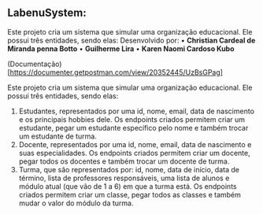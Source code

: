 ## LabenuSystem:
Este projeto cria um sistema que simular uma organização educacional. Ele possui três entidades, sendo elas:
Desenvolvido por:
•  <strong>Christian Cardeal de Miranda penna Botto</strong>
•  <strong>Guilherme Lira</strong>
•  <strong>Karen Naomi Cardoso Kubo</strong>

(Documentação)[https://documenter.getpostman.com/view/20352445/UzBsGPag]

Este projeto cria um sistema que simular uma organização educacional. Ele possui três entidades, sendo elas:
1. Estudantes, representados por uma id, nome, email, data de nascimento e os principais hobbies dele. Os endpoints criados permitem criar um estudante, pegar um estudante específico pelo nome e também trocar um estudante de turma.
2. Docente, representados por uma id, nome, email, data de nascimento e suas especialidades.  Os endpoints criados permitem criar um docente, pegar todos os docentes e também trocar um docente de turma.
3. Turma, que são representados por: id, nome, data de início, data de término, lista de professores responsáveis, uma lista de alunos e módulo atual (que vão de 1 a 6) em que a turma está. Os endpoints criados permitem criar um classe, pegar todos as classes e também mudar o valor do módulo da turma.